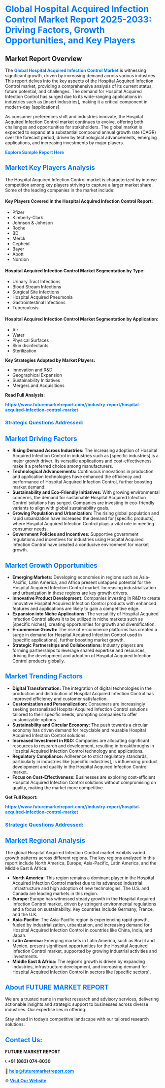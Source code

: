 <h1 style="color: #007BFF;">Global Hospital Acquired Infection Control Market Report 2025-2033: Driving Factors, Growth Opportunities, and Key Players</h1>

<section id="overview">
<h2>Market Report Overview</h2>
<p>The <a href="https://www.futuremarketreport.com//industry-report/hospital-acquired-infection-control-market" style="color: #007BFF; text-decoration: none;"><strong>Global Hospital Acquired Infection Control Market</strong></a> is witnessing significant growth, driven by increasing demand across various industries. This report delves into the key aspects of the Hospital Acquired Infection Control market, providing a comprehensive analysis of its current status, future potential, and challenges. The demand for Hospital Acquired Infection Control has surged due to its wide-ranging applications in industries such as [insert industries], making it a critical component in modern-day [applications].</p>
<p>As consumer preferences shift and industries innovate, the Hospital Acquired Infection Control market continues to evolve, offering both challenges and opportunities for stakeholders. The global market is expected to expand at a substantial compound annual growth rate (CAGR) over the forecast period, driven by technological advancements, emerging applications, and increasing investments by major players.</p>
</section>

<section id="overview">
<p><a href="https://www.futuremarketreport.com//request-sample/reportId=82706" style="color: #007BFF; text-decoration: none;"><strong>Explore Sample Report Here</strong></a></p>
</section>

<section id="key-players">
<h2 style="color: #007BFF;">Market Key Players Analysis</h2>
<p>The Hospital Acquired Infection Control market is characterized by intense competition among key players striving to capture a larger market share. Some of the leading companies in the market include:</p>
<h4>Key Players Covered in the Hospital Acquired Infection Control Report:</h4>
<ul><li>Pfizer</li><li>Kimberly-Clark</li><li>Johnson &amp; Johnson</li><li>Roche</li><li>BD</li><li>Merck</li><li>Cepheid</li><li>Bayer</li><li>Abott</li><li>Nordion</li></ul>
<h4>Hospital Acquired Infection Control Market Segmentation by Type:</h4>
<ul><li>Urinary Tract Infections</li><li>Blood Stream Infections</li><li>Surgical Site Infections</li><li>Hospital Acquired Pneumonia</li><li>Gastrointestinal Infections</li><li>Tuberculosis</li></ul>

<h4>Hospital Acquired Infection Control Market Segmentation by Application:</h4>
<ul><li>Air</li><li>Water</li><li>Physical Surfaces</li><li>Skin disinfectants</li><li>Sterilization</li></ul>
<p><strong>Key Strategies Adopted by Market Players:</strong></p>
<ul>
<li>Innovation and R&D</li>
<li>Geographical Expansion</li>
<li>Sustainability Initiatives</li>
<li>Mergers and Acquisitions</li>
</ul>
</section>

<section>
<p><strong>Read Full Analysis: </strong></p><a href="https://www.futuremarketreport.com//industry-report/hospital-acquired-infection-control-market" style="color: #007BFF; text-decoration: none;"><strong>https://www.futuremarketreport.com//industry-report/hospital-acquired-infection-control-market</strong></a>
<h3 style="color: #007BFF;">Strategic Questions Addressed:</h3>
</section>

<section id="driving-factors">
<h2 style="color: #007BFF;">Market Driving Factors</h2>
<ul>
<li><strong>Rising Demand Across Industries:</strong> The increasing adoption of Hospital Acquired Infection Control in industries such as [specific industries] is a major growth driver. Its versatile applications and cost-effectiveness make it a preferred choice among manufacturers.</li>
<li><strong>Technological Advancements:</strong> Continuous innovations in production and application technologies have enhanced the efficiency and performance of Hospital Acquired Infection Control, further boosting market demand.</li>
<li><strong>Sustainability and Eco-Friendly Initiatives:</strong> With growing environmental concerns, the demand for sustainable Hospital Acquired Infection Control solutions has surged. Companies are investing in eco-friendly variants to align with global sustainability goals.</li>
<li><strong>Growing Population and Urbanization:</strong> The rising global population and rapid urbanization have increased the demand for [specific products], where Hospital Acquired Infection Control plays a vital role in meeting consumer needs.</li>
<li><strong>Government Policies and Incentives:</strong> Supportive government regulations and incentives for industries using Hospital Acquired Infection Control have created a conducive environment for market growth.</li>
</ul>
</section>

<section id="growth-opportunities">
<h2 style="color: #007BFF;">Market Growth Opportunities</h2>
<ul>
<li><strong>Emerging Markets:</strong> Developing economies in regions such as Asia-Pacific, Latin America, and Africa present untapped potential for the Hospital Acquired Infection Control market. Increasing industrialization and urbanization in these regions are key growth drivers.</li>
<li><strong>Innovative Product Development:</strong> Companies investing in R&D to create innovative Hospital Acquired Infection Control products with enhanced features and applications are likely to gain a competitive edge.</li>
<li><strong>Expansion into Niche Applications:</strong> The versatility of Hospital Acquired Infection Control allows it to be utilized in niche markets such as [specific niches], creating opportunities for growth and diversification.</li>
<li><strong>E-commerce Growth:</strong> The rise of e-commerce platforms has created a surge in demand for Hospital Acquired Infection Control used in [specific applications], further boosting market growth.</li>
<li><strong>Strategic Partnerships and Collaborations:</strong> Industry players are forming partnerships to leverage shared expertise and resources, driving the development and adoption of Hospital Acquired Infection Control products globally.</li>
</ul>
</section>

<section id="trending-factors">
<h2 style="color: #007BFF;">Market Trending Factors</h2>
<ul>
<li><strong>Digital Transformation:</strong> The integration of digital technologies in the production and distribution of Hospital Acquired Infection Control has improved efficiency and customer satisfaction.</li>
<li><strong>Customization and Personalization:</strong> Consumers are increasingly seeking personalized Hospital Acquired Infection Control solutions tailored to their specific needs, prompting companies to offer customizable options.</li>
<li><strong>Sustainability and Circular Economy:</strong> The push towards a circular economy has driven demand for recyclable and reusable Hospital Acquired Infection Control solutions.</li>
<li><strong>Increased Investment in R&D:</strong> Companies are allocating significant resources to research and development, resulting in breakthroughs in Hospital Acquired Infection Control technology and applications.</li>
<li><strong>Regulatory Compliance:</strong> Adherence to strict regulatory standards, particularly in industries like [specific industries], is influencing product development and quality in the Hospital Acquired Infection Control market.</li>
<li><strong>Focus on Cost-Effectiveness:</strong> Businesses are exploring cost-efficient Hospital Acquired Infection Control solutions without compromising on quality, making the market more competitive.</li>
</ul>
</section>

<section>
<p><strong>Get Full Report: </strong></p><a href="https://www.futuremarketreport.com//industry-report/hospital-acquired-infection-control-market" style="color: #007BFF; text-decoration: none;"><strong>https://www.futuremarketreport.com//industry-report/hospital-acquired-infection-control-market</strong></a>
<h3 style="color: #007BFF;">Strategic Questions Addressed:</h3>
</section>


<section id="regional-analysis">
<h2 style="color: #007BFF;">Market Regional Analysis</h2>
<p>The global Hospital Acquired Infection Control market exhibits varied growth patterns across different regions. The key regions analyzed in this report include North America, Europe, Asia-Pacific, Latin America, and the Middle East & Africa:</p>
<ul>
<li><strong>North America:</strong> This region remains a dominant player in the Hospital Acquired Infection Control market due to its advanced industrial infrastructure and high adoption of new technologies. The U.S. and Canada are leading markets in this region.</li>
<li><strong>Europe:</strong> Europe has witnessed steady growth in the Hospital Acquired Infection Control market, driven by stringent environmental regulations and a focus on sustainability. Key countries include Germany, France, and the U.K.</li>
<li><strong>Asia-Pacific:</strong> The Asia-Pacific region is experiencing rapid growth, fueled by industrialization, urbanization, and increasing demand for Hospital Acquired Infection Control in countries like China, India, and Japan.</li>
<li><strong>Latin America:</strong> Emerging markets in Latin America, such as Brazil and Mexico, present significant opportunities for the Hospital Acquired Infection Control market, supported by growing industrial activities and investments.</li>
<li><strong>Middle East & Africa:</strong> The region’s growth is driven by expanding industries, infrastructure development, and increasing demand for Hospital Acquired Infection Control in sectors like [specific sectors].</li>
</ul>
</section>

<footer>
<h2 style="color: #007BFF;">About FUTURE MARKET REPORT</h2>
<p>We are a trusted name in market research and advisory services, delivering actionable insights and strategic support to businesses across diverse industries. Our expertise lies in offering:</p>

<p>Stay ahead in today’s competitive landscape with our tailored research solutions.</p>

<h2 style="color: #007BFF;">Contact Us:</h2>
<p><strong>FUTURE MARKET REPORT</strong></p>
<p>📞 <strong>+91 (883) 074-8030</strong></p>
<p>📧 <strong><a href="mailto:help@futuremarketreport.com" style="color: #007BFF;">help@futuremarketreport.com</a></strong></p>
<p>🌐 <strong><a href="https://www.futuremarketreport.com/" style="color: #007BFF;">Visit Our Website</a></strong></p>
</footer>